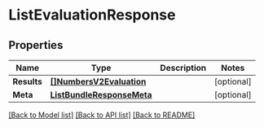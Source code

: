 # ListEvaluationResponse

## Properties

Name | Type | Description | Notes
------------ | ------------- | ------------- | -------------
**Results** | [**[]NumbersV2Evaluation**](NumbersV2Evaluation.md) |  |[optional] 
**Meta** | [**ListBundleResponseMeta**](ListBundleResponseMeta.md) |  |[optional] 

[[Back to Model list]](../README.md#documentation-for-models) [[Back to API list]](../README.md#documentation-for-api-endpoints) [[Back to README]](../README.md)



